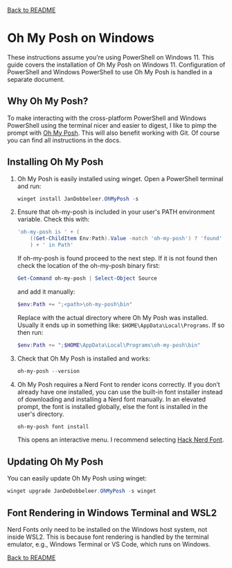 <a href="../README.md">Back to README</a>

# Oh My Posh on Windows

These instructions assume you're using PowerShell on Windows 11. This guide covers the installation of Oh My Posh on Windows 11. Configuration of PowerShell and Windows PowerShell to use Oh My Posh is handled in a separate document.

## Why Oh My Posh?

To make interacting with the cross-platform PowerShell and Windows PowerShell using the terminal nicer and easier to digest, I like to pimp the prompt with [Oh My Posh](https://ohmyposh.dev/). This will also benefit working with Git. Of course you can find all instructions in the docs.

## Installing Oh My Posh

1. Oh My Posh is easily installed using winget. Open a PowerShell terminal and run:

    ```powershell
    winget install JanDobbeleer.OhMyPosh -s
    ```

2. Ensure that oh-my-posh is included in your user's PATH environment variable. Check this with:

    ```powershell
    'oh-my-posh is ' + (
        ((Get-ChildItem Env:Path).Value -match 'oh-my-posh') ? 'found' : 'not found'
        ) + ' in Path'
    ```

    If oh-my-posh is found proceed to the next step. If it is not found then check the location of the oh-my-posh binary first:

    ```powershell
    Get-Command oh-my-posh | Select-Object Source
    ```

    and add it manually:

    ```powershell
    $env:Path += ";<path>\oh-my-posh\bin"
    ```

    Replace <path> with the actual directory where Oh My Posh was installed. Usually it ends up in something like: `$HOME\AppData\Local\Programs`. If so then run:

    ```powershell
    $env:Path += ";$HOME\AppData\Local\Programs\oh-my-posh\bin"
    ```

3. Check that Oh My Posh is installed and works:

    ```powershell
    oh-my-posh --version
    ```

4. Oh My Posh requires a Nerd Font to render icons correctly. If you don’t already have one installed, you can use the built-in font installer instead of downloading and installing a Nerd font manually. In an elevated prompt, the font is installed globally, else the font is installed in the user's directory.
   
    ```powershell
    oh-my-posh font install
    ```

    This opens an interactive menu. I recommend selecting [Hack Nerd Font](https://www.nerdfonts.com/font-downloads).


## Updating Oh My Posh

You can easily update Oh My Posh using winget:

```powershell
winget upgrade JanDeDobbeleer.OhMyPosh -s winget
```


## Font Rendering in Windows Terminal and WSL2

Nerd Fonts only need to be installed on the Windows host system, not inside WSL2. This is because font rendering is handled by the terminal emulator, e.g., Windows Terminal or VS Code, which runs on Windows.

<a href="../README.md">Back to README</a>